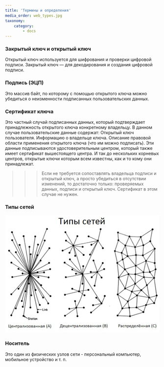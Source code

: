 ```yaml
---
title: 'Термины и определения'
media_order: web_types.jpg
taxonomy:
    category:
        - docs
---
```


### Закрытый ключ и открытый ключ
Открытый ключ используется для шифрования и проверки цифровой подписи. Закрытый ключ — для декодирования и создания цифровой подписи.

### Подпись (ЭЦП)
Это массив байт, по которому с помощью открытого ключа можно убедиться о неизменности подписанных пользовательских данных.

### Сертификат ключа
Это частный случай подписанных данных, который подтверждает принадлежность открытого ключа конкретному владельцу. В данном случае пользовательские данные содержат:
Открытый ключ пользователя.
Информацию о владельце ключа.
Описание правовой области применения открытого ключа (что им можно подписать).
Эти данные подписываются удостоверительным центром, который также имеет сертификат вышестоящего центра. И так до нескольких корневых центров, открытые ключи которым всем известны, как и то кому они принадлежат.

>>> Если не требуется сопоставлять владельца подписи и открытый ключ, а просто убедиться в отсутствии изменений, то достаточно только: проверяемых данных, подписи и открытый ключ. Сертификат в этом случае не нужен.

### Типы сетей
![](web_types.jpg)

### Носитель
Это один из физических узлов сети - персональный компьютер, мобильное устройство и т. п.